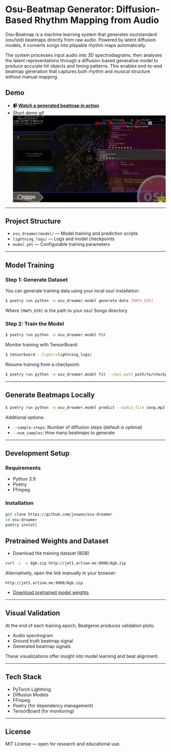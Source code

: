 # Osu-Beatmap Generator: Diffusion-Based Rhythm Mapping from Audio

Osu-Beatmap is a machine learning system that generates osu!standard (osu!std) beatmaps directly from raw audio. Powered by latent diffusion models, it converts songs into playable rhythm maps automatically.

The system processes input audio into 3D spectrodiagrams, then analyses the latent representations through a diffusion-based generative model to produce accurate hit objects and timing patterns. This enables end-to-end beatmap generation that captures both rhythm and musical structure without manual mapping.

## Demo

- **📹 [Watch a generated beatmap in action](https://drive.google.com/drive/folders/1qbL3JJkcii7D63Ne_oPtwUFyV6pn6Gj6?usp=sharing)**
- Short demo gif 
![Beatgenie Demo](beatgenie_demo.gif)

---

## Project Structure

- `osu_dreamer/model/` — Model training and prediction scripts
- `lightning_logs/` — Logs and model checkpoints
- `model.yml` — Configurable training parameters

---

## Model Training

### Step 1: Generate Dataset
You can generate training data using your local osu! installation:

```bash
$ poetry run python -m osu_dreamer.model generate-data [MAPS_DIR]
```

Where `[MAPS_DIR]` is the path to your osu! Songs directory.

### Step 2: Train the Model

```bash
$ poetry run python -m osu_dreamer.model fit
```

Monitor training with TensorBoard:

```bash
$ tensorboard --logdir=lightning_logs/
```

Resume training from a checkpoint:

```bash
$ poetry run python -m osu_dreamer.model fit --ckpt-path path/to/checkpoint.ckpt
```

---

## Generate Beatmaps Locally

```bash
$ poetry run python -m osu_dreamer.model predict --audio_file song.mp3 --model_path model.ckpt --num_samples 3 --title "Song Title" --artist "Artist Name"
```

Additional options:

- `--sample-steps`: Number of diffusion steps (default is optimal)
- `--num_samples`: How many beatmaps to generate

---

## Development Setup

### Requirements

- Python 3.9  
- Poetry  
- FFmpeg  

### Installation

```bash
git clone https://github.com/jaswon/osu-dreamer
cd osu-dreamer
poetry install
```

## Pretrained Weights and Dataset

- Download the training dataset (8GB)

```bash
curl -L -o 8gb.zip http://jet1.artiom.me:9008/8gb.zip
```

Alternatively, open the link manually in your browser:

```
http://jet1.artiom.me:9008/8gb.zip
```
- [Download pretrained model weights](https://drive.google.com/drive/folders/1hKSQ5Zy6o3Jc0vfC8sJqz94O-cT3LBkn?usp=sharing)

---

## Visual Validation

At the end of each training epoch, Beatgenie produces validation plots:

- Audio spectrogram  
- Ground truth beatmap signal  
- Generated beatmap signals  

These visualizations offer insight into model learning and beat alignment.

---

## Tech Stack

- PyTorch Lightning  
- Diffusion Models  
- FFmpeg  
- Poetry (for dependency management)  
- TensorBoard (for monitoring)  

---

## License

MIT License — open for research and educational use.


